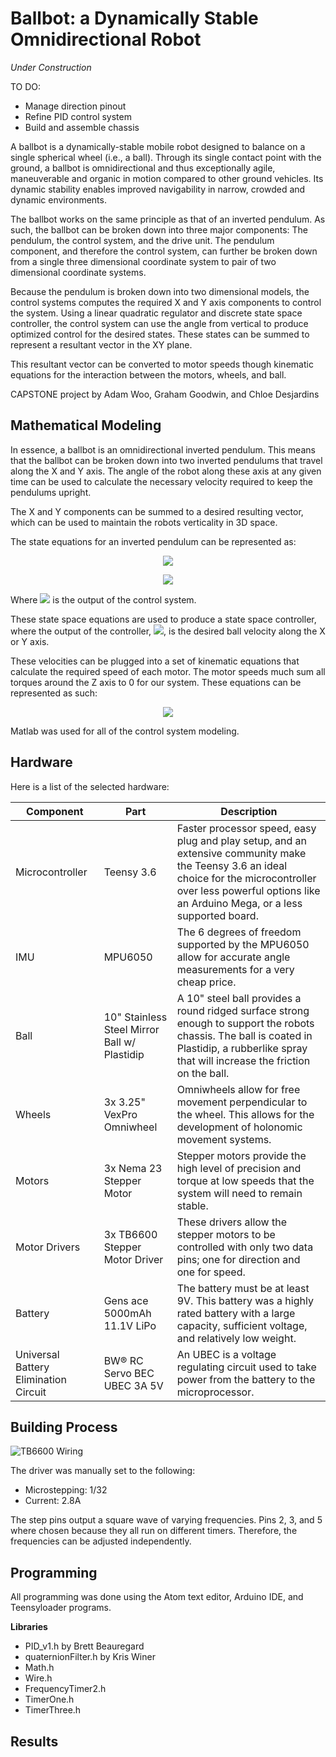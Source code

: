 # Ballbot: a Dynamically Stable Omnidirectional Robot

*Under Construction*

TO DO:
- Manage direction pinout
- Refine PID control system
- Build and assemble chassis

A ballbot is a dynamically-stable mobile robot designed to balance on a single spherical wheel (i.e., a ball). Through its single contact point with the ground, a ballbot is omnidirectional and thus exceptionally agile, maneuverable and organic in motion compared to other ground vehicles. Its dynamic stability enables improved navigability in narrow, crowded and dynamic environments.

The ballbot works on the same principle as that of an inverted pendulum. As such, the ballbot can be broken down into three major components: The pendulum, the control system, and the drive unit. The pendulum component, and therefore the control system, can further be broken down from a single three dimensional coordinate system to pair of two dimensional coordinate systems.

Because the pendulum is broken down into two dimensional models, the control systems computes the required X and Y axis components to control the system. Using a linear quadratic regulator and discrete state space controller, the control system can use the angle from vertical to produce optimized control for the desired states. These states can be summed to represent a resultant vector in the XY plane.

This resultant vector can be converted to motor speeds though kinematic equations for the interaction between the motors, wheels, and ball.

CAPSTONE project by Adam Woo, Graham Goodwin, and Chloe Desjardins

## Mathematical Modeling

In essence, a ballbot is an omnidirectional inverted pendulum. This means that the ballbot can be broken down into two inverted pendulums that travel along the X and Y axis. The angle of the robot along these axis at any given time can be used to calculate the necessary velocity required to keep the pendulums upright.

The X and Y components can be summed to a desired resulting vector, which can be used to maintain the robots verticality in 3D space.

The state equations for an inverted pendulum can be represented as:

<p align="center">
<img src="https://latex.codecogs.com/gif.latex?%5Cbegin%7Bbmatrix%7D%20%5Cdot%7Bx%7D%20%5C%5C%20%5Cddot%7Bx%7D%20%5C%5C%20%5Cdot%7B%5Ctheta%7D%20%5C%5C%20%5Cddot%7B%5Ctheta%20%7D%20%5Cend%7Bbmatrix%7D%20%3D%20%5Cbegin%7Bbmatrix%7D%200%20%26%201%20%26%200%20%26%200%5C%5C%200%20%26%20-d/M%20%26%20-m*g/M%20%26%200%5C%5C%200%20%26%200%20%26%200%20%26%201%5C%5C%200%20%26%20-d/%28M*l%29%20%26%20-%28m&plus;M%29*g/%28M*l%29%20%26%200%20%5Cend%7Bbmatrix%7D%20%5Cbegin%7Bbmatrix%7D%20x%20%5C%5C%20%5Cdot%7Bx%7D%20%5C%5C%20%5Ctheta%20%5C%5C%20%5Cdot%7B%5Ctheta%20%7D%20%5Cend%7Bbmatrix%7D%20&plus;%20%5Cbegin%7Bbmatrix%7D%200%20%5C%5C%201/M%3B%20%5C%5C%200%20%5C%5C%201/%28M*l%29%20%5Cend%7Bbmatrix%7D%20u"/>
</p>

<p align="center">
<img src="https://latex.codecogs.com/gif.latex?y%20%3D%20%5Cbegin%7Bbmatrix%7D%200%20%26%201%20%26%200%20%26%200%20%5Cend%7Bbmatrix%7D%20%5Cbegin%7Bbmatrix%7D%20x%20%5C%5C%20%5Cdot%7Bx%7D%20%5C%5C%20%5Ctheta%20%5C%5C%20%5Cdot%7B%5Ctheta%20%7D%20%5Cend%7Bbmatrix%7D%20&plus;%20%5Cbegin%7Bbmatrix%7D%200%20%5Cend%7Bbmatrix%7D%20u"/>
</p>

Where <img src="https://latex.codecogs.com/gif.latex?y"/> is the output of the control system.

These state space equations are used to produce a state space controller, where the output of the controller, <img src="https://latex.codecogs.com/gif.latex?%5Cdot%7Bx%7D"/>, is the desired ball velocity along the X or Y axis.

These velocities can be plugged into a set of kinematic equations that calculate the required speed of each motor. The motor speeds much sum all torques around the Z axis to 0 for our system. These equations can be represented as such:

<p align="center">
<img src="https://latex.codecogs.com/gif.latex?%5Cinline%20%5Cbegin%7Bbmatrix%7D%20M_%7B1%7D%20%5C%5C%20M_%7B2%7D%20%5C%5C%20M_%7B3%7D%20%5Cend%7Bbmatrix%7D%20%3D%20%5Cbegin%7Bbmatrix%7D%202cos%28-60%5E%7B%5Ccirc%7D%29%20%26%202sin%28-60%5E%7B%5Ccirc%7D%29%20%26%201%5C%5C%202cos%2860%5E%7B%5Ccirc%7D%29%20%26%202sin%2860%5E%7B%5Ccirc%7D%29%20%26%201%5C%5C%202cos%28180%5E%7B%5Ccirc%7D%29%20%26%202sin%28180%5E%7B%5Ccirc%7D%29%20%26%201%20%5Cend%7Bbmatrix%7D%20%5Cbegin%7Bbmatrix%7D%20V_%7Bx%7D%20%5C%5C%20V_%7By%7D%20%5C%5C%20V_%7Bz%7D%20%5Cend%7Bbmatrix%7D"/img>
</p>

Matlab was used for all of the control system modeling.


## Hardware

Here is a list of the selected hardware:

| Component | Part | Description |
| --- | --- | --- |
| Microcontroller | Teensy 3.6 | Faster processor speed, easy plug and play setup, and an extensive community make the Teensy 3.6 an ideal choice for the microcontroller over less powerful options like an Arduino Mega, or a less supported board. |
| IMU | MPU6050 | The 6 degrees of freedom supported by the MPU6050 allow for accurate angle measurements for a very cheap price. |
| Ball | 10" Stainless Steel Mirror Ball w/ Plastidip | A 10" steel ball provides a round ridged surface strong enough to support the robots chassis. The ball is coated in Plastidip, a rubberlike spray that will increase the friction on the ball. |
| Wheels | 3x 3.25" VexPro Omniwheel | Omniwheels allow for free movement perpendicular to the wheel. This allows for the development of holonomic movement systems. |
| Motors | 3x Nema 23 Stepper Motor | Stepper motors provide the high level of precision and torque at low speeds that the system will need to remain stable. |
| Motor Drivers | 3x TB6600 Stepper Motor Driver | These drivers allow the stepper motors to be controlled with only two data pins; one for direction and one for speed. |
| Battery | Gens ace 5000mAh 11.1V LiPo | The battery must be at least 9V. This battery was a highly rated battery with a large capacity, sufficient voltage, and relatively low weight. |
| Universal Battery Elimination Circuit | BW® RC Servo BEC UBEC 3A 5V | An UBEC is a voltage regulating circuit used to take power from the battery to the microprocessor. |

## Building Process

![TB6600 Wiring](https://github.com/awoox2/ballbot/raw/master/Images/TB6600_wiring.png)

The driver was manually set to the following:
- Microstepping: 1/32
- Current: 2.8A

The step pins output a square wave of varying frequencies. Pins 2, 3, and 5 where chosen because they all run on different timers. Therefore, the frequencies can be adjusted independently.

## Programming

All programming was done using the Atom text editor, Arduino IDE, and Teensyloader programs.

**Libraries**
- PID_v1.h by Brett Beauregard
- quaternionFilter.h by Kris Winer
- Math.h
- Wire.h
- FrequencyTimer2.h
- TimerOne.h
- TimerThree.h

## Results
